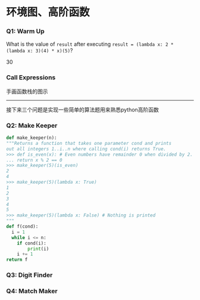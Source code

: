 # 环境图、高阶函数



### Q1: Warm Up

What is the value of `result` after executing `result = (lambda x: 2 * (lambda x: 3)(4) * x)(5)`? 

30

### Call Expressions 

手画函数栈的图示

---



接下来三个问题是实现一些简单的算法题用来熟悉python高阶函数

### Q2: Make Keeper

```python
def make_keeper(n):
"""Returns a function that takes one parameter cond and prints
out all integers 1..i..n where calling cond(i) returns True.
>>> def is_even(x): # Even numbers have remainder 0 when divided by 2.
... return x % 2 == 0
>>> make_keeper(5)(is_even)
2
4
>>> make_keeper(5)(lambda x: True)
1
2
3
4
5
>>> make_keeper(5)(lambda x: False) # Nothing is printed
"""
def f(cond):
  i = 1
  while i <= n:
  	if cond(i):
  		print(i)
  	i += 1
return f
```

### Q3: Digit Finder

### Q4: Match Maker

